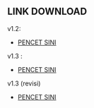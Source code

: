 ## LINK DOWNLOAD
v1.2:
- [PENCET SINI](https://drive.google.com/file/d/1Fl3kMcGharSuuXlAXVV1YrUMKfss8Lnj/view?usp=share_link)

v1.3 :
- [PENCET SINI](https://drive.google.com/file/d/1ovfW3mi_9_5AH7pZNhkxEpjkH-ulJHG1/view?usp=share_link)

v1.3 (revisi)
- [PENCET SINI](https://drive.google.com/file/d/1NQefPmu3xznai-5ugZzazXR7s_DtKL-T/view?usp=share_link)
